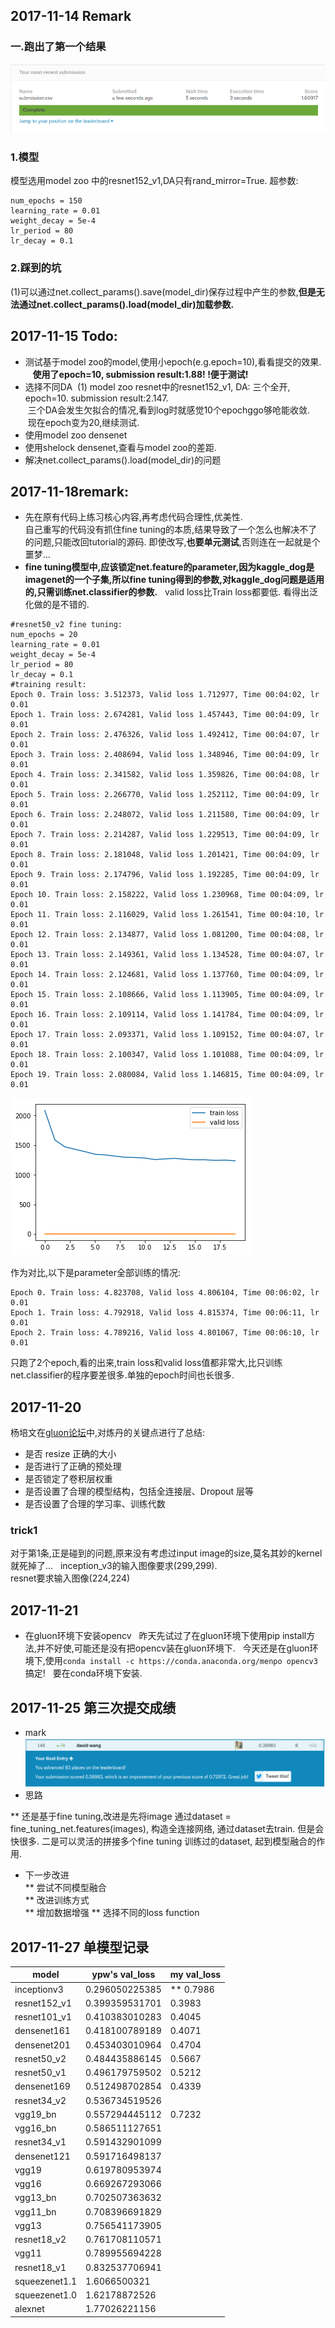 ## 2017-11-14 Remark  
### 一.跑出了第一个结果   
![kaggle_dog_1st submission](https://github.com/davidwang8088/MXnet_test/blob/master/images/kaggle_dog_1.60917.png)  
### 1.模型    
模型选用model zoo 中的resnet152_v1,DA只有rand_mirror=True.
超参数:
```
num_epochs = 150
learning_rate = 0.01
weight_decay = 5e-4
lr_period = 80
lr_decay = 0.1
```
### 2.踩到的坑  
(1)可以通过net.collect_params().save(model_dir)保存过程中产生的参数,**但是无法通过net.collect_params().load(model_dir)加载参数.**

## 2017-11-15 Todo:
* 测试基于model zoo的model,使用小epoch(e.g.epoch=10),看看提交的效果.  
    **使用了epoch=10, submission result:1.88! !便于测试!**
* 选择不同DA
  (1) model zoo resnet中的resnet152_v1, DA: 三个全开, epoch=10. submission result:2.147.  
  三个DA会发生欠拟合的情况,看到log时就感觉10个epochggo够呛能收敛.  
  现在epoch变为20,继续测试.  
* 使用model zoo densenet
* 使用shelock densenet,查看与model zoo的差距.
* 解决net.collect_params().load(model_dir)的问题

## 2017-11-18remark:  
* 先在原有代码上练习核心内容,再考虑代码合理性,优美性.  
自己重写的代码没有抓住fine tuning的本质,结果导致了一个怎么也解决不了的问题,只能改回tutorial的源码. 即使改写,**也要单元测试**,否则连在一起就是个噩梦...  
* **fine tuning模型中,应该锁定net.feature的parameter,因为kaggle_dog是imagenet的一个子集,所以fine tuning得到的参数,对kaggle_dog问题是适用的,只需训练net.classifier的参数.**  
valid loss比Train loss都要低. 看得出泛化做的是不错的.  
```
#resnet50_v2 fine tuning:
num_epochs = 20
learning_rate = 0.01
weight_decay = 5e-4
lr_period = 80
lr_decay = 0.1
#training result:
Epoch 0. Train loss: 3.512373, Valid loss 1.712977, Time 00:04:02, lr 0.01
Epoch 1. Train loss: 2.674281, Valid loss 1.457443, Time 00:04:09, lr 0.01
Epoch 2. Train loss: 2.476326, Valid loss 1.492412, Time 00:04:07, lr 0.01
Epoch 3. Train loss: 2.408694, Valid loss 1.348946, Time 00:04:09, lr 0.01
Epoch 4. Train loss: 2.341582, Valid loss 1.359826, Time 00:04:08, lr 0.01
Epoch 5. Train loss: 2.266770, Valid loss 1.252112, Time 00:04:09, lr 0.01
Epoch 6. Train loss: 2.248072, Valid loss 1.211580, Time 00:04:09, lr 0.01
Epoch 7. Train loss: 2.214287, Valid loss 1.229513, Time 00:04:09, lr 0.01
Epoch 8. Train loss: 2.181048, Valid loss 1.201421, Time 00:04:09, lr 0.01
Epoch 9. Train loss: 2.174796, Valid loss 1.192285, Time 00:04:09, lr 0.01
Epoch 10. Train loss: 2.158222, Valid loss 1.230968, Time 00:04:09, lr 0.01
Epoch 11. Train loss: 2.116029, Valid loss 1.261541, Time 00:04:10, lr 0.01
Epoch 12. Train loss: 2.134877, Valid loss 1.081200, Time 00:04:08, lr 0.01
Epoch 13. Train loss: 2.149361, Valid loss 1.134528, Time 00:04:07, lr 0.01
Epoch 14. Train loss: 2.124681, Valid loss 1.137760, Time 00:04:09, lr 0.01
Epoch 15. Train loss: 2.108666, Valid loss 1.113905, Time 00:04:09, lr 0.01
Epoch 16. Train loss: 2.109114, Valid loss 1.141784, Time 00:04:09, lr 0.01
Epoch 17. Train loss: 2.093371, Valid loss 1.109152, Time 00:04:07, lr 0.01
Epoch 18. Train loss: 2.100347, Valid loss 1.101088, Time 00:04:09, lr 0.01
Epoch 19. Train loss: 2.080084, Valid loss 1.146815, Time 00:04:09, lr 0.01
```
![resnet50v2fine tuning](https://github.com/davidwang8088/MXnet_test/blob/master/images/resnet50_v2_fine_tuning_traning_result.png)

作为对比,以下是parameter全部训练的情况:
```
Epoch 0. Train loss: 4.823708, Valid loss 4.806104, Time 00:06:02, lr 0.01
Epoch 1. Train loss: 4.792918, Valid loss 4.815374, Time 00:06:11, lr 0.01
Epoch 2. Train loss: 4.789216, Valid loss 4.801067, Time 00:06:10, lr 0.01
```
只跑了2个epoch,看的出来,train loss和valid loss值都非常大,比只训练net.classifier的程序要差很多.单独的epoch时间也长很多.  

## 2017-11-20
杨培文在[gluon论坛](https://discuss.gluon.ai/t/topic/2399/108?u=davidwang)中,对炼丹的关键点进行了总结:
* 是否 resize 正确的大小
* 是否进行了正确的预处理
* 是否锁定了卷积层权重
* 是否设置了合理的模型结构，包括全连接层、Dropout 层等
* 是否设置了合理的学习率、训练代数
### trick1  
对于第1条,正是碰到的问题,原来没有考虑过input image的size,莫名其妙的kernel就死掉了...   
inception_v3的输入图像要求(299,299).  
resnet要求输入图像(224,224)  

## 2017-11-21 
* 在gluon环境下安装opencv  
昨天先试过了在gluon环境下使用pip install方法,并不好使,可能还是没有把opencv装在gluon环境下.  
今天还是在gluon环境下,使用```conda install -c https://conda.anaconda.org/menpo opencv3``` 搞定!  
要在conda环境下安装.

## 2017-11-25 第三次提交成绩
* mark  
![第三次成绩](https://github.com/davidwang8088/MXnet_test/blob/master/images/kaggle_dog_%E6%B7%B7%E5%90%88%E6%A8%A1%E5%9E%8B.png)  
* 思路    

** 还是基于fine tuning,改进是先将image 通过dataset = fine_tuning_net.features(images), 构造全连接网络, 通过dataset去train. 但是会快很多. 二是可以灵活的拼接多个fine tuning 训练过的dataset, 起到模型融合的作用.
* 下一步改进  
** 尝试不同模型融合  
** 改进训练方式  
** 增加数据增强
** 选择不同的loss function

## 2017-11-27 单模型记录  
model | ypw's val_loss | my val_loss
----|----|----
inceptionv3 | 0.296050225385  | ** 0.7986
resnet152_v1 | 0.399359531701 | 0.3983
resnet101_v1 | 0.410383010283 | 0.4045
densenet161 | 0.418100789189  | 0.4071
densenet201 | 0.453403010964  | 0.4704
resnet50_v2 | 0.484435886145 | 0.5667
resnet50_v1 | 0.496179759502 | 0.5212
densenet169 | 0.512498702854 | 0.4339
resnet34_v2 | 0.536734519526
vgg19_bn | 0.557294445112   | 0.7232
vgg16_bn | 0.586511127651  
resnet34_v1 | 0.591432901099
densenet121 | 0.591716498137
vgg19 | 0.619780953974
vgg16 | 0.669267293066
vgg13_bn | 0.702507363632
vgg11_bn | 0.708396691829
vgg13 | 0.756541173905
resnet18_v2 | 0.761708110571
vgg11 | 0.789955694228
resnet18_v1 | 0.832537706941
squeezenet1.1 | 1.6066500321
squeezenet1.0 | 1.62178872526
alexnet | 1.77026221156
